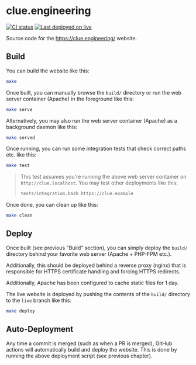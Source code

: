 # clue.engineering

[![CI status](https://github.com/clue/clue.engineering/actions/workflows/ci.yml/badge.svg)](https://github.com/clue/clue.engineering/actions)
[![Last deployed on `live`](https://img.shields.io/github/last-commit/clue/clue.engineering/live?label=last%20deployed&logo=github)](https://github.com/clue/clue.engineering/tree/live)

Source code for the https://clue.engineering/ website.

## Build

You can build the website like this:

```bash
make
```

Once built, you can manually browse the `build/` directory or run the web server
container (Apache) in the foreground like this:

```bash
make serve
```

Alternatively, you may also run the web server container (Apache) as a
background daemon like this:

```bash
make served
```

Once running, you can run some integration tests that check correct paths etc.
like this:

```bash
make test
```

> This test assumes you're running the above web server container on
> `http://clue.localhost`. You may test other deployments like this:
>
> ```bash
> tests/integration.bash https://clue.example
> ```

Once done, you can clean up like this:

```bash
make clean
```

## Deploy

Once built (see previous "Build" section), you can simply deploy the `build/`
directory behind your favorite web server (Apache + PHP-FPM etc.).

Additionally, this should be deployed behind a reverse proxy (nginx) that is
responsible for HTTPS certificate handling and forcing HTTPS redirects.

Additionally, Apache has been configured to cache static files for 1 day.

The live website is deployed by pushing the contents of the `build/` directory to
the `live` branch like this:

```bash
make deploy
```

## Auto-Deployment

Any time a commit is merged (such as when a PR is merged), GitHub actions will
automatically build and deploy the website. This is done by running the above
deployment script (see previous chapter).
